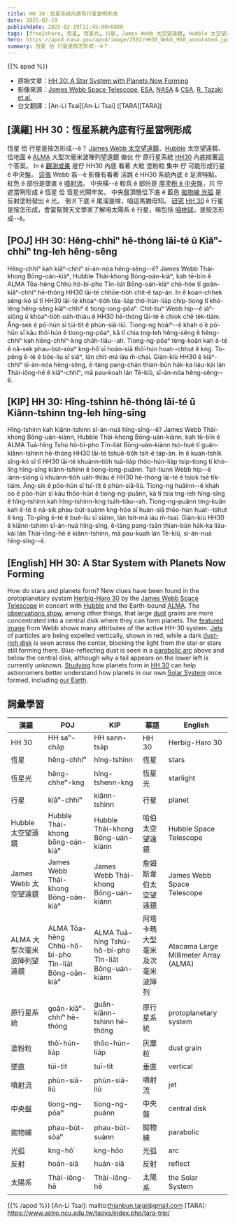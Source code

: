 ```yaml
---
title: HH 30：恆星系統內底有行星當咧形成
date: 2025-02-19
publishdate: 2025-02-19T11:45:00+0800
tags: [free2share, 恆星, 恆星光, 行星, James Webb 太空望遠鏡, Hubble 太空望遠鏡, ALMA 大型次毫米波陣列望遠鏡, 原行星系統, HH 30, 塗粉粒, 墜直, 噴射流, 中央盤, 拋物線, 光弧, 反射, 太陽系]
hero: https://apod.nasa.gov/apod/image/2502/HH30_Webb_960_annotated.jpg
summary: 恆星 佮 行星是按怎形成--ê？
---
```


{{% apod %}}

- 原始文章：[HH 30: A Star System with Planets Now Forming](https://apod.nasa.gov/apod/ap250219.html)
- 影像來源：[James Webb Space Telescope](https://science.nasa.gov/mission/webb/), [ESA](https://www.esa.int/), [NASA](https://www.nasa.gov/) & [CSA](https://www.asc-csa.gc.ca/), [R. Tazaki](https://ryotazaki1205.wixsite.com/astro) [et al.](https://ui.adsabs.harvard.edu/abs/2025ApJ...980...49T/abstract)
- 台文翻譯：[An-Li Tsai][An-Li Tsai] ([TARA][TARA])

## [漢羅] HH 30：恆星系統內底有行星當咧形成
恆星 佮 行星是按怎形成--ê？
[James Webb 太空望遠鏡][James Webb Space Telescope]、[Hubble][Hubble] 太空望遠鏡、佮地面 ê [ALMA][ALMA] 大型次毫米波陣列望遠鏡 做伙 佇 原行星系統 [HH30][Herbig-Haro 30] 內底揣著這个答案。
In ê [觀測成果][observations show] 是佇 HH30 內底 看著 大粒 塗粉粒 集中 佇 可能形成行星 ê 中央盤。
[這張][featured image] Webb 翕--ê 影像有看著 活跳 ê HH30 系統內底 ê 足濟特點。
紅色 ê 部份是墜直 ê [噴射流][Jets]。
中央橫--ê 較烏 ê 部份是 [厚塗粉 ê 中央盤][dust-rich disk]，共 佇遮當咧形成 ê 恆星 佮 恆星光閘牢矣。
中央盤頂懸佮下底 ê 藍色 [拋物線 光弧][parabolic arc] 是 反射塗粉發出 ê 光。
倒爿下底 ê 尾溜是啥，咱這馬猶毋知。
[研究][Studying] [HH 30][HH 30] ê 行星是按怎形成，會當幫贊天文學家了解咱太陽系 ê 行星，嘛包括 [咱地球][our Earth]，是按怎形成--ê。

## [POJ] HH 30: Hêng-chhiⁿ hē-thóng lāi-té ū Kiâⁿ-chhiⁿ tng-leh hêng-sêng
Hêng-chhiⁿ kah kiâⁿ-chhiⁿ sī-án-nóa hêng-sêng--ê?
James Webb Thài-khong Bōng-oán-kiàⁿ, Hubble Thài-khong Bōng-oán-kiàⁿ, kah tē-bīn ê ALMA Tōa-hêng Chhù hô-bí-pho Tīn-lia̍t Bōng-oán-kiàⁿ chò-hóe tī goân-kiâⁿ-chhiⁿ hē-thóng HH30 lāi-té chhōe-tio̍h chit-ê tap-àn.
In ê koan-chhek sêng-kó sī tī HH30 lāi-té khòaⁿ-tio̍h tōa-lia̍p thô͘-hún-lia̍p chi̍p-tiong tī khó-lêng hêng-sêng kiâⁿ-chhiⁿ ê tiong-iong-pôaⁿ.
Chit-tiuⁿ Webb hip--ê iáⁿ-siōng ū khòaⁿ-tio̍h oa̍h-thiàu ê HH30 hē-thóng lāi-té ê chiok chē te̍k-tiám.
Âng-sek ê pō͘-hūn sī tūi-ti̍t ê phùn-siā-liû.
Tiong-ng hoâiⁿ--ê khah o͘ ê pō͘-hūn sī kāu thô͘-hún ê tiong-ng-pôaⁿ, kā tī chia tng-leh hêng-sêng ê hêng-chhiⁿ kah hêng-chhiⁿ-kng cha̍h-tiâu--ah.
Tiong-ng-pôaⁿ téng-koân kah ē-té ê nâ-sek phau-bu̍t-sòaⁿ kng-hô͘ sī hoán-siā thô͘-hún hoat--chhut ê kng.
Tò-pêng ē-té ê bóe-liu sī siáⁿ, lán chit-má iáu m̄-chai.
Gián-kiù HH30 ê kiâⁿ-chhiⁿ sī-án-nóa hêng-sêng, ē-tàng pang-chān thian-bûn ha̍k-ka liáu-kái lán Thài-iông-hē ê kiâⁿ-chhiⁿ, mā pau-koah lán Tē-kiû, sī-án-nóa hêng-sêng--ê.

## [KIP] HH 30: Hîng-tshinn hē-thóng lāi-té ū Kiânn-tshinn tng-leh hîng-sîng
Hîng-tshinn kah kiânn-tshinn sī-án-nuá hîng-sîng--ê?
James Webb Thài-khong Bōng-uán-kiànn, Hubble Thài-khong Bōng-uán-kiànn, kah tē-bīn ê ALMA Tuā-hîng Tshù hô-bí-pho Tīn-lia̍t Bōng-uán-kiànn tsò-hué tī guân-kiânn-tshinn hē-thóng HH30 lāi-té tshuē-tio̍h tsit-ê tap-àn.
In ê kuan-tshik sîng-kó sī tī HH30 lāi-té khuànn-tio̍h tuā-lia̍p thôo-hún-lia̍p tsi̍p-tiong tī khó-lîng hîng-sîng kiânn-tshinn ê tiong-iong-puânn.
Tsit-tiunn Webb hip--ê iánn-siōng ū khuànn-tio̍h ua̍h-thiàu ê HH30 hē-thóng lāi-té ê tsiok tsē ti̍k-tiám.
Âng-sik ê pōo-hūn sī tuī-ti̍t ê phùn-siā-liû.
Tiong-ng huâinn--ê khah oo ê pōo-hūn sī kāu thôo-hún ê tiong-ng-puânn, kā tī tsia tng-leh hîng-sîng ê hîng-tshinn kah hîng-tshinn-kng tsa̍h-tiâu--ah.
Tiong-ng-puânn tíng-kuân kah ē-té ê nâ-sik phau-bu̍t-suànn kng-hôo sī huán-siā thôo-hún huat--tshut ê kng.
Tò-pîng ē-té ê bué-liu sī siánn, lán tsit-má iáu m̄-tsai.
Gián-kiù HH30 ê kiânn-tshinn sī-án-nuá hîng-sîng, ē-tàng pang-tsān thian-bûn ha̍k-ka liáu-kái lán Thài-iông-hē ê kiânn-tshinn, mā pau-kuah lán Tē-kiû, sī-án-nuá hîng-sîng--ê.

## [English] HH 30: A Star System with Planets Now Forming
How do stars and planets form?
New clues have been found in the protoplanetary system [Herbig-Haro 30][Herbig-Haro 30] by the [James Webb Space Telescope][James Webb Space Telescope] in concert with [Hubble][Hubble] and the Earth-bound [ALMA][ALMA].
The [observations show][observations show], among other things, that large [dust][dust] grains are more concentrated into a central disk where they can form planets.
The [featured image][featured image] from Webb shows many attributes of the active HH-30 system.
[Jets][Jets] of particles are being expelled vertically, shown in red, while a dark [dust-rich disk][dust-rich disk] is seen across the center, blocking the light from the star or stars still forming there.
Blue-reflecting dust is seen in a [parabolic arc][parabolic arc] above and below the central disk, although why a tail appears on the lower left is currently unknown.
[Studying][Studying] how planets form in [HH 30][HH 30] can help astronomers better understand how planets in our own [Solar System][Solar System] once formed, including [our Earth][our Earth].

## 詞彙學習
|漢羅|POJ|KIP|華語|English|
|-|-|-|-|-|
| HH 30 | HH saⁿ-cha̍p | HH sann-tsa̍p | HH 30 | Herbig-Haro 30 |
| 恆星 | hêng-chhiⁿ | hîng-tshinn | 恆星 | stars |
| 恆星光 | hêng-chheⁿ-kng | hîng-tshenn-kng | 恆星光 | starlight |
| 行星 | kiâⁿ-chhiⁿ | kiânn-tshinn | 行星 | planet |
| Hubble 太空望遠鏡 | Hubble Thài-khong bōng-oán-kiàⁿ | Hubble Thài-khong Bōng-uán-kiànn | 哈伯太空望遠鏡 | Hubble Space Telescope |
| James Webb 太空望遠鏡 | James Webb Thài-khong Bōng-oán-kiàⁿ | James Webb Thài-khong Bōng-uán-kiànn | 詹姆斯韋伯太空望遠鏡 | James Webb Space Telescope |
| ALMA 大型次毫米波陣列望遠鏡 | ALMA Tōa-hêng Chhù-hô-bí-pho Tîn-lia̍t Bōng-oán-kiàⁿ | ALMA Tuā-hîng Tshù-hô-bí-pho Tîn-lia̍t Bōng-uán-kiànn | 阿塔卡瑪大型毫米及次毫米波陣列 | Atacama Large Millimeter Array (ALMA) |
| 原行星系統 | goân-kiâⁿ-chhiⁿ hē-thóng | guân-kiânn-tshinn hē-thóng | 原行星系統 | protoplanetary system |
| 塗粉粒 | thô͘-hún-lia̍p | thôo-hún-lia̍p | 灰塵粒 | dust grain |
| 墜直 | tūi-ti̍t | tuī-ti̍t | 垂直 | vertical |
| 噴射流 | phùn-siā-liû | phùn-siā-liû | 噴射流 | jet |
| 中央盤 | tiong-ng-pôaⁿ | tiong-ng-puânn | 中央盤 | central disk |
| 拋物線 | phau-bu̍t-sòaⁿ | phau-bu̍t-suànn | 拋物線 | parabolic|
| 光弧 | kng-hô͘ | kng-hôo | 光弧 | arc |
| 反射 | hoán-siā | huán-siā | 反射 | reflect |
| 太陽系 | Thài-iông-hē | Thài-iông-hē | 太陽系 | the Solar System |

{{% /apod %}}
[An-Li Tsai]: mailto:thianbun.taigi@gmail.com
[TARA]: https://www.astro.ncu.edu.tw/taova/index.php/tara-trip/

[copyright]: https://apod.nasa.gov/apod/fap/lib/about_apod.html#srapply
[License3]: https://creativecommons.org/licenses/by-nc-nd/3.0/
[License2]:https://creativecommons.org/licenses/by-nc-nd/2.0/

[Herbig-Haro 30]:https://en.wikipedia.org/wiki/HH_30
[James Webb Space Telescope]:https://science.nasa.gov/mission/webb/
[Hubble]:https://apod.nasa.gov/apod/ap090525.html
[ALMA]:https://public.nrao.edu/telescopes/alma/#what-is-alma
[observations show]:https://ui.adsabs.harvard.edu/abs/2025ApJ...980...49T/abstract
[dust]:https://apod.nasa.gov/apod/ap030706.html
[featured image]:https://www.esa.int/ESA_Multimedia/Images/2025/02/HH_30_MIRI_NIRCam_image
[Jets]:https://apod.nasa.gov/apod/ap230919.html
[dust-rich disk]:https://apod.nasa.gov/apod/ap230511.html
[parabolic arc]:https://www.geogebra.org/m/yT5YjWDt
[Studying]:https://www.reddit.com/media?url=https%3A%2F%2Fexternal-preview.redd.it%2FdNVVXSoLqNrWLIwCdFQXnh64EN06q51x5PgWyVK0aO0.jpg%3Fwidth%3D1080%26crop%3Dsmart%26auto%3Dwebp%26s%3D7c1f6961b485f508f309e0dc4415455e02564ca6
[HH 30]:https://esawebb.org/images/potm2501b/
[Solar System]:https://science.nasa.gov/solar-system/solar-system-facts/
[our Earth]:https://earthobservatory.nasa.gov/collection/1461/astronaut-photography

